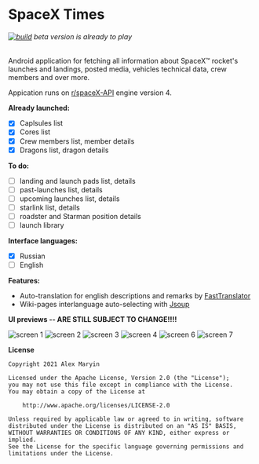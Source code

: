 # SpaceX Times
###### [![build](https://github.com/alexmaryin/spacextimes/actions/workflows/build.yml/badge.svg)](https://github.com/alexmaryin/spacextimes/actions/workflows/build.yml)  *beta version is already to play*

Android application for fetching all information about SpaceX&trade; rocket's launches and landings, posted media, vehicles technical data, crew members and over more. 

Appication runs on [r/spaceX-API](https://github.com/r-spacex/SpaceX-API) engine version 4.

**Already launched:**

- [x] Caplsules list
- [x] Cores list
- [x] Crew members list, member details
- [x] Dragons list, dragon details

**To do:**
- [ ] landing and launch pads list, details
- [ ] past-launches list, details
- [ ] upcoming launches list, details
- [ ] starlink list, details
- [ ] roadster and Starman position details
- [ ] launch library

**Interface languages:**
- [x] Russian
- [ ] English

**Features:**
* Auto-translation for english descriptions and remarks by [FastTranslator](https://fasttranslator.herokuapp.com/)
* Wiki-pages interlanguage auto-selecting with [Jsoup](https://jsoup.org/)

**UI previews -- ARE STILL SUBJECT TO CHANGE!!!!**

![screen 1](/readme_images/screenshot_1.jpg)
![screen 2](/readme_images/screenshot_2.jpg)
![screen 3](/readme_images/screenshot_3.jpg)
![screen 4](/readme_images/screenshot_4.jpg)
![screen 6](/readme_images/screenshot_6.jpg)
![screen 7](/readme_images/screenshot_7.jpg)

**License**
```
Copyright 2021 Alex Maryin

Licensed under the Apache License, Version 2.0 (the "License");
you may not use this file except in compliance with the License.
You may obtain a copy of the License at

    http://www.apache.org/licenses/LICENSE-2.0

Unless required by applicable law or agreed to in writing, software
distributed under the License is distributed on an "AS IS" BASIS,
WITHOUT WARRANTIES OR CONDITIONS OF ANY KIND, either express or implied.
See the License for the specific language governing permissions and
limitations under the License.
```

